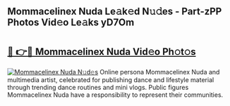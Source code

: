 ## Mommacelinex Nuda Le𝚊k𝚎d N𝚞𝚍es - Part-zPP Photos Vid𝚎o Le𝚊ks yD7Om

# <h2><a href="http://fbct6h.evod.top/?m=Mommacelinex+Nuda">🔗 👉🔴 Mommacelinex Nuda Vid𝚎o Ph𝚘t𝚘s</a></h2>

[![Mommacelinex Nuda N𝚞d𝚎s](https://i.imgur.com/8V9OHl7.gif)](http://fbct6h.evod.top/?m=Mommacelinex+Nuda)
Online persona Mommacelinex Nuda and multimedia artist, celebrated for publishing dance and lifestyle material through trending dance routines and mini vlogs. Public figures Mommacelinex Nuda have a responsibility to represent their communities. 
